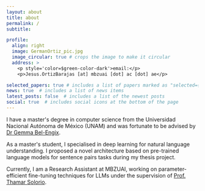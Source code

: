 ```yaml
---
layout: about
title: about
permalink: /
subtitle:

profile:
  align: right
  image: GermanOrtiz_pic.jpg
  image_circular: true # crops the image to make it circular
  address: >
    <p style='color=$green-color-dark'>email:</p>
    <p>Jesus.OrtizBarajas [at] mbzuai [dot] ac [dot] ae</p>

selected_papers: true # includes a list of papers marked as "selected={true}"
news: true  # includes a list of news items
latest_posts: false  # includes a list of the newest posts
social: true  # includes social icons at the bottom of the page
---
```

I have a master's degree in computer science from the Universidad Nacional Autónoma de México (UNAM) and was fortunate to be advised by [Dr Gemma Bel-Engix](https://www.iingen.unam.mx/es-mx/Investigacion/Academicos/Paginas/GBelE.aspx).

As a master's student, I specialised in deep learning for natural language understanding. I proposed a novel architecture based on pre-trained language models for sentence pairs tasks during my thesis project. 

Currently, I am a Research Assistant at MBZUAI, working on parameter-efficient fine-tuning techniques for LLMs under the supervision of [Prof. Thamar Solorio](https://mbzuai.ac.ae/study/faculty/thamar-solorio/). 
